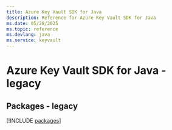 ```yaml
---
title: Azure Key Vault SDK for Java
description: Reference for Azure Key Vault SDK for Java
ms.date: 05/28/2025
ms.topic: reference
ms.devlang: java
ms.service: keyvault
---
```

# Azure Key Vault SDK for Java - legacy
## Packages - legacy
[!INCLUDE [packages](key-vault-index.md)]